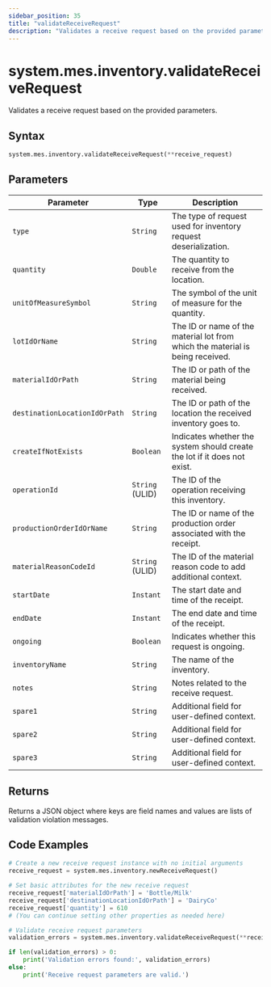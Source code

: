 ```yaml
---
sidebar_position: 35
title: "validateReceiveRequest"
description: "Validates a receive request based on the provided parameters."
---
```


# system.mes.inventory.validateReceiveRequest

Validates a receive request based on the provided parameters.

## Syntax
```python
system.mes.inventory.validateReceiveRequest(**receive_request)
```

## Parameters

| Parameter                       | Type            | Description                                                                   |
|---------------------------------|-----------------|-------------------------------------------------------------------------------|
| `type`                          | `String`        | The type of request used for inventory request deserialization.               |
| `quantity`                      | `Double`        | The quantity to receive from the location.                                    |
| `unitOfMeasureSymbol`           | `String`        | The symbol of the unit of measure for the quantity.                           |
| `lotIdOrName`                   | `String`        | The ID or name of the material lot from which the material is being received. |
| `materialIdOrPath`              | `String`        | The ID or path of the material being received.                                |
| `destinationLocationIdOrPath`   | `String`        | The ID or path of the location the received inventory goes to.                |
| `createIfNotExists`             | `Boolean`       | Indicates whether the system should create the lot if it does not exist.      |
| `operationId`                   | `String` (ULID) | The ID of the operation receiving this inventory.                             |
| `productionOrderIdOrName`       | `String`        | The ID or name of the production order associated with the receipt.           |
| `materialReasonCodeId`          | `String` (ULID) | The ID of the material reason code to add additional context.                 |
| `startDate`                     | `Instant`       | The start date and time of the receipt.                                       |
| `endDate`                       | `Instant`       | The end date and time of the receipt.                                         |
| `ongoing`                       | `Boolean`       | Indicates whether this request is ongoing.                                    |
| `inventoryName`                 | `String`        | The name of the inventory.                                                    |
| `notes`                         | `String`        | Notes related to the receive request.                                         |
| `spare1`                        | `String`        | Additional field for user-defined context.                                    |
| `spare2`                        | `String`        | Additional field for user-defined context.                                    |
| `spare3`                        | `String`        | Additional field for user-defined context.                                    |

## Returns

Returns a JSON object where keys are field names and values are lists of validation violation messages.

## Code Examples

```python
# Create a new receive request instance with no initial arguments
receive_request = system.mes.inventory.newReceiveRequest()

# Set basic attributes for the new receive request
receive_request['materialIdOrPath'] = 'Bottle/Milk'
receive_request['destinationLocationIdOrPath'] = 'DairyCo'
receive_request['quantity'] = 610
# (You can continue setting other properties as needed here)

# Validate receive request parameters
validation_errors = system.mes.inventory.validateReceiveRequest(**receive_request)

if len(validation_errors) > 0:
    print('Validation errors found:', validation_errors)
else:
    print('Receive request parameters are valid.')
```